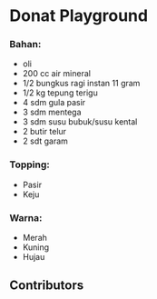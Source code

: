 # Donat Playground

### Bahan:
- oli
- 200 cc air mineral
- 1/2 bungkus ragi instan 11 gram
- 1/2 kg tepung terigu
- 4 sdm gula pasir
- 3 sdm mentega
- 3 sdm susu bubuk/susu kental
- 2 butir telur
- 2 sdt garam

### Topping:
- Pasir
- Keju

### Warna:
- Merah
- Kuning
- Hujau

## Contributors